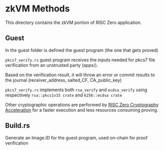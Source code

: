 # zkVM Methods

This directory contains the zkVM portion of RISC Zero application. 


## Guest
In the guest folder is defined the guest program (the one that gets proved)

`pkcs7_verify.rs` guest program receives the inputs needed for pkcs7 file verification from an unstrusted party (apps/).

Based on the verification result, it will throw an error or commit results to the journal (receiver_address, salted_CF, CA_public_key)


`pkcs7_verify.rs` implements both `rsa_verify` and `ecdsa_verify` using respectively `rsa::pkcs1v15 crate` and `k256::ecdsa crate`

Other cryptographic operations are performed by [RISC Zero Cryptography Acceleration] for a faster execution and less resources consuming proving.

## Build.rs
Generate an Image.ID for the guest program, used on-chain for proof verification


[RISC Zero Cryptography Acceleration]: https://dev.risczero.com/api/zkvm/acceleration